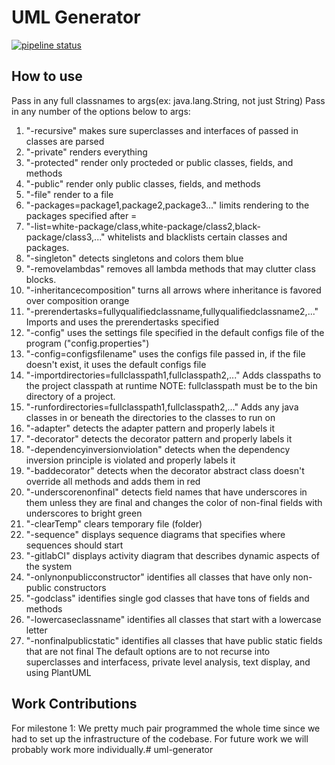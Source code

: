 # UML Generator

[![pipeline status](https://ada.csse.rose-hulman.edu/choid/uml-generator/badges/master/pipeline.svg)](https://ada.csse.rose-hulman.edu/choid/uml-generator/commits/master)

## How to use

Pass in any full classnames to args(ex: java.lang.String, not just String)
Pass in any number of the options below to args:
1.  "-recursive" makes sure superclasses and interfaces of passed in classes are parsed
2.  "-private" renders everything
3.  "-protected" render only procteded or public classes, fields, and methods
4.  "-public" render only public classes, fields, and methods
5.  "-file" render to a file
6.  "-packages=package1,package2,package3..." limits rendering to the packages specified after =
7.  "-list=white-package/class,white-package/class2,black-package/class3,..." whitelists and blacklists certain classes and packages.
8.  "-singleton" detects singletons and colors them blue
9.  "-removelambdas" removes all lambda methods that may clutter class blocks.
10. "-inheritancecomposition" turns all arrows where inheritance is favored over composition orange
11. "-prerendertasks=fullyqualifiedclassname,fullyqualifiedclassname2,..." Imports and uses the prerendertasks specified
12. "-config" uses the settings file specified in the default configs file of the program ("config.properties")
13. "-config=configsfilename" uses the configs file passed in, if the file doesn't exist, it uses the default configs file
14. "-importdirectories=fullclasspath1,fullclasspath2,..." Adds classpaths to the project classpath at runtime NOTE: fullclasspath must be to the bin directory of a project.
15. "-runfordirectories=fullclasspath1,fullclasspath2,..." Adds any java classes in or beneath the directories to the classes to run on
16. "-adapter" detects the adapter pattern and properly labels it
17. "-decorator" detects the decorator pattern and properly labels it
18. "-dependencyinversionviolation" detects when the dependency inversion principle is violated and properly labels it
19. "-baddecorator" detects when the decorator abstract class doesn't override all methods and adds them in red
20. "-underscorenonfinal" detects field names that have underscores in them unless they are final and changes the color of non-final fields with underscores to bright green
21. "-clearTemp" clears temporary file (folder)
22. "-sequence" displays sequence diagrams that specifies where sequences should start
23. "-gitlabCI" displays activity diagram that describes dynamic aspects of the system
24. "-onlynonpublicconstructor" identifies all classes that have only non-public constructors
25. "-godclass" identifies single god classes that have tons of fields and methods
26. "-lowercaseclassname" identifies all classes that start with a lowercase letter
27. "-nonfinalpublicstatic" identifies all classes that have public static fields that are not final
The default options are to not recurse into superclasses and interfacess, private level analysis, text display, and using PlantUML

## Work Contributions

For milestone 1:
We pretty much pair programmed the whole time since we had to set up the infrastructure of the codebase. For future work we will probably work more individually.# uml-generator
